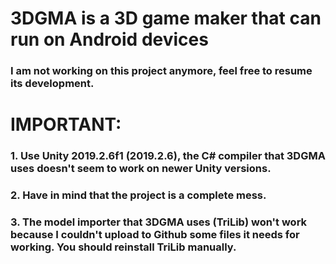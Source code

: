 # 3DGMA is a 3D game maker that can run on Android devices
### I am not working on this project anymore, feel free to resume its development.

# IMPORTANT:
### 1. Use Unity 2019.2.6f1 (2019.2.6), the C# compiler that 3DGMA uses doesn't seem to work on newer Unity versions.
### 2. Have in mind that the project is a complete mess.
### 3. The model importer that 3DGMA uses (TriLib) won't work because I couldn't upload to Github some files it needs for working. You should reinstall TriLib manually.
